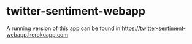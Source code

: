 # twitter-sentiment-webapp

A running version of this app can be found in https://twitter-sentiment-webapp.herokuapp.com
